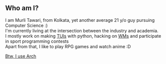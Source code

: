 ## Who am I? 


I am Murli Tawari, from Kolkata, yet another average 21 y/o guy pursuing Computer Science :) \
I'm currently living at the intersection between the industry and academia.\
I mostly work on making [TUIs](https://en.wikipedia.org/wiki/Text-based_user_interface) with python, hacking on [WMs](https://en.wikipedia.org/wiki/Window_manager) and participate in sport programming contests  
Apart from that, I like to play RPG games and watch anime :D

[Btw, I use Arch](https://i.imgur.com/pEibVSn.png)
